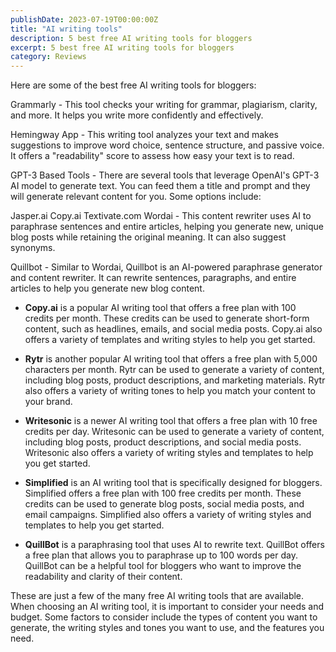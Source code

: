 ```yaml
---
publishDate: 2023-07-19T00:00:00Z
title: "AI writing tools"
description: 5 best free AI writing tools for bloggers
excerpt: 5 best free AI writing tools for bloggers
category: Reviews
---
```


Here are some of the best free AI writing tools for bloggers:

Grammarly - This tool checks your writing for grammar, plagiarism, clarity, and more. It helps you write more confidently and effectively.

Hemingway App - This writing tool analyzes your text and makes suggestions to improve word choice, sentence structure, and passive voice. It offers a "readability" score to assess how easy your text is to read.

GPT-3 Based Tools - There are several tools that leverage OpenAI's GPT-3 AI model to generate text. You can feed them a title and prompt and they will generate relevant content for you. Some options include:

Jasper.ai
Copy.ai
Textivate.com
Wordai - This content rewriter uses AI to paraphrase sentences and entire articles, helping you generate new, unique blog posts while retaining the original meaning. It can also suggest synonyms.

Quillbot - Similar to Wordai, Quillbot is an AI-powered paraphrase generator and content rewriter. It can rewrite sentences, paragraphs, and entire articles to help you generate new blog content.

* **Copy.ai** is a popular AI writing tool that offers a free plan with 100 credits per month. These credits can be used to generate short-form content, such as headlines, emails, and social media posts. Copy.ai also offers a variety of templates and writing styles to help you get started.

* **Rytr** is another popular AI writing tool that offers a free plan with 5,000 characters per month. Rytr can be used to generate a variety of content, including blog posts, product descriptions, and marketing materials. Rytr also offers a variety of writing tones to help you match your content to your brand.

* **Writesonic** is a newer AI writing tool that offers a free plan with 10 free credits per day. Writesonic can be used to generate a variety of content, including blog posts, product descriptions, and social media posts. Writesonic also offers a variety of writing styles and templates to help you get started.

* **Simplified** is an AI writing tool that is specifically designed for bloggers. Simplified offers a free plan with 100 free credits per month. These credits can be used to generate blog posts, social media posts, and email campaigns. Simplified also offers a variety of writing styles and templates to help you get started.

* **QuillBot** is a paraphrasing tool that uses AI to rewrite text. QuillBot offers a free plan that allows you to paraphrase up to 100 words per day. QuillBot can be a helpful tool for bloggers who want to improve the readability and clarity of their content.

These are just a few of the many free AI writing tools that are available. When choosing an AI writing tool, it is important to consider your needs and budget. Some factors to consider include the types of content you want to generate, the writing styles and tones you want to use, and the features you need.